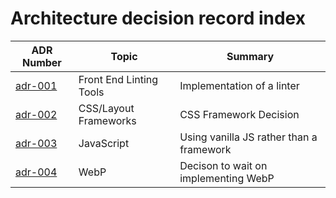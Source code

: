 # Architecture decision record index

| ADR Number                 | Topic                          | Summary                                  |
| -------------------------- |--------------------------------| -----------------------------------------|
| [adr-001](/adr/adr-001.md) | Front End Linting Tools        | Implementation of a linter               |
| [adr-002](/adr/adr-002.md) | CSS/Layout Frameworks          | CSS Framework Decision                   |
| [adr-003](/adr/adr-003.md) | JavaScript                     | Using vanilla JS rather than a framework |
| [adr-004](/adr/adr-004.md) | WebP                           | Decison to wait on implementing WebP     |